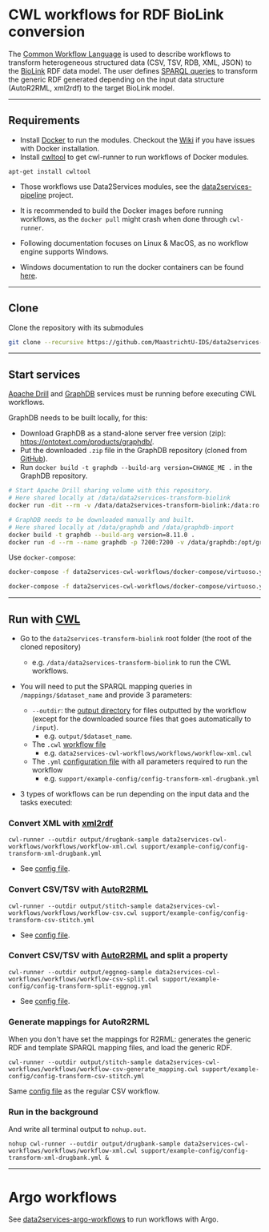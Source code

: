# CWL workflows for RDF BioLink conversion

The [Common Workflow Language](https://www.commonwl.org/) is used to describe workflows to transform heterogeneous structured data (CSV, TSV, RDB, XML, JSON) to the [BioLink](https://biolink.github.io/biolink-model/docs/) RDF data model. The user defines [SPARQL queries](https://github.com/MaastrichtU-IDS/data2services-transform-biolink/blob/master/mapping/pharmgkb/insert-pharmgkb.rq) to transform the generic RDF generated depending on the input data structure (AutoR2RML, xml2rdf) to the target BioLink model.

---

## Requirements

- Install [Docker](https://docs.docker.com/install/) to run the modules. Checkout the [Wiki](https://github.com/MaastrichtU-IDS/data2services-pipeline/wiki/Docker-documentation) if you have issues with Docker installation.
- Install [cwltool](https://github.com/common-workflow-language/cwltool#install) to get cwl-runner to run workflows of Docker modules.

```shell
apt-get install cwltool
```

- Those workflows use Data2Services modules, see the [data2services-pipeline](https://github.com/MaastrichtU-IDS/data2services-pipeline) project.
- It is recommended to build the Docker images before running workflows, as the `docker pull` might crash when done through `cwl-runner`.

- Following documentation focuses on Linux & MacOS, as no workflow engine supports Windows.
- Windows documentation to run the docker containers can be found [here](https://github.com/MaastrichtU-IDS/data2services-pipeline/wiki/Run-on-Windows).

---

## Clone

Clone the repository with its submodules

```bash
git clone --recursive https://github.com/MaastrichtU-IDS/data2services-transform-biolink.git
```

---

## Start services

[Apache Drill](https://github.com/amalic/apache-drill) and [GraphDB](https://github.com/MaastrichtU-IDS/graphdb/) services must be running before executing CWL workflows.

GraphDB needs to be built locally, for this:

* Download GraphDB as a stand-alone server free version (zip): https://ontotext.com/products/graphdb/.
* Put the downloaded `.zip` file in the GraphDB repository (cloned from [GitHub](https://github.com/MaastrichtU-IDS/graphdb/)).
* Run `docker build -t graphdb --build-arg version=CHANGE_ME .` in the GraphDB repository.

```bash
# Start Apache Drill sharing volume with this repository.
# Here shared locally at /data/data2services-transform-biolink
docker run -dit --rm -v /data/data2services-transform-biolink:/data:ro -p 8047:8047 -p 31010:31010 --name drill vemonet/apache-drill

# GraphDB needs to be downloaded manually and built. 
# Here shared locally at /data/graphdb and /data/graphdb-import
docker build -t graphdb --build-arg version=8.11.0 .
docker run -d --rm --name graphdb -p 7200:7200 -v /data/graphdb:/opt/graphdb/home -v /data/graphdb-import:/root/graphdb-import graphdb
```

Use `docker-compose`:

```bash
docker-compose -f data2services-cwl-workflows/docker-compose/virtuoso.yaml -f data2services-cwl-workflows/docker-compose/drill.yaml -f data2services-cwl-workflows/docker-compose/postgres.yaml up -d --build --force-recreate

docker-compose -f data2services-cwl-workflows/docker-compose/virtuoso.yaml -f data2services-cwl-workflows/docker-compose/drill.yaml up -d --build --force-recreate
```

---

## Run with [CWL](https://www.commonwl.org/)

* Go to the `data2services-transform-biolink` root folder (the root of the cloned repository)
  * e.g. `/data/data2services-transform-biolink` to run the CWL workflows.

* You will need to put the SPARQL mapping queries in `/mappings/$dataset_name` and provide 3 parameters:
  * `--outdir`: the [output directory](https://github.com/MaastrichtU-IDS/data2services-transform-biolink/tree/master/output/stitch) for files outputted by the workflow (except for the downloaded source files that goes automatically to `/input`). 
    * e.g. `output/$dataset_name`.
  * The `.cwl` [workflow file](https://github.com/MaastrichtU-IDS/data2services-transform-biolink/blob/master/support/cwl/workflow-xml.cwl)
    * e.g. `data2services-cwl-workflows/workflows/workflow-xml.cwl`
  * The `.yml` [configuration file](https://github.com/MaastrichtU-IDS/data2services-transform-biolink/blob/master/support/example-config/config-transform-xml-drugbank.yml) with all parameters required to run the workflow
    * e.g. `support/example-config/config-transform-xml-drugbank.yml`

* 3 types of workflows can be run depending on the input data and the tasks executed:

### Convert XML with [xml2rdf](https://github.com/MaastrichtU-IDS/xml2rdf)

```shell
cwl-runner --outdir output/drugbank-sample data2services-cwl-workflows/workflows/workflow-xml.cwl support/example-config/config-transform-xml-drugbank.yml
```

* See [config file](https://github.com/MaastrichtU-IDS/data2services-transform-biolink/blob/master/support/example-config/config-transform-xml-drugbank.yml).

### Convert CSV/TSV with [AutoR2RML](https://github.com/amalic/autor2rml)

```shell
cwl-runner --outdir output/stitch-sample data2services-cwl-workflows/workflows/workflow-csv.cwl support/example-config/config-transform-csv-stitch.yml
```

* See [config file](https://github.com/MaastrichtU-IDS/data2services-transform-biolink/blob/master/support/example-config/config-transform-csv-stitch.yml).

### Convert CSV/TSV with [AutoR2RML](https://github.com/amalic/autor2rml) and split a property

```shell
cwl-runner --outdir output/eggnog-sample data2services-cwl-workflows/workflows/workflow-csv-split.cwl support/example-config/config-transform-split-eggnog.yml
```

* See [config file](https://github.com/MaastrichtU-IDS/data2services-transform-biolink/blob/master/support/example-config/config-transform-split-eggnog.yml).

### Generate mappings for AutoR2RML

When you don't have set the mappings for R2RML: generates the generic RDF and template SPARQL mapping files, and load the generic RDF.

```shell
cwl-runner --outdir output/stitch-sample data2services-cwl-workflows/workflows/workflow-csv-generate_mapping.cwl support/example-config/config-transform-csv-stitch.yml
```

Same [config file](https://github.com/MaastrichtU-IDS/data2services-transform-biolink/blob/master/support/cwl/config/config-transform-csv-stitch.yml) as the regular CSV workflow.

### Run in the background

And write all terminal output to `nohup.out`.

```shell
nohup cwl-runner --outdir output/drugbank-sample data2services-cwl-workflows/workflows/workflow-xml.cwl support/example-config/config-transform-xml-drugbank.yml &
```



---

# Argo workflows

See [data2services-argo-workflows](https://github.com/MaastrichtU-IDS/data2services-argo-workflows) to run workflows with Argo.